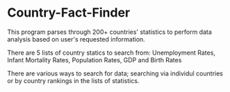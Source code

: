 # Country-Fact-Finder

This program parses through 200+ countries' statistics to perform data analysis based on user's requested information. 

There are 5 lists of country statics to search from: Unemployment Rates, Infant Mortality Rates, Population Rates, GDP and Birth Rates
    
There are various ways to search for data; searching via individul countries or by country rankings in the lists of statistics. 
